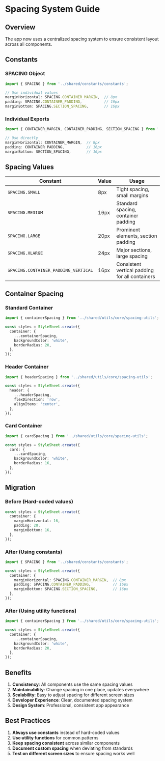 # Spacing System Guide

## Overview
The app now uses a centralized spacing system to ensure consistent layout across all components.

## Constants

### SPACING Object
```typescript
import { SPACING } from '../shared/constants/constants';

// Use individual values
marginHorizontal: SPACING.CONTAINER_MARGIN,  // 8px
padding: SPACING.CONTAINER_PADDING,          // 16px
marginBottom: SPACING.SECTION_SPACING,       // 16px
```

### Individual Exports
```typescript
import { CONTAINER_MARGIN, CONTAINER_PADDING, SECTION_SPACING } from '../shared/constants/constants';

// Use directly
marginHorizontal: CONTAINER_MARGIN,  // 8px
padding: CONTAINER_PADDING,          // 16px
marginBottom: SECTION_SPACING,       // 16px
```

## Spacing Values

| Constant | Value | Usage |
|----------|-------|-------|
| `SPACING.SMALL` | 8px | Tight spacing, small margins |
| `SPACING.MEDIUM` | 16px | Standard spacing, container padding |
| `SPACING.LARGE` | 20px | Prominent elements, section padding |
| `SPACING.XLARGE` | 24px | Major sections, large spacing |
| `SPACING.CONTAINER_PADDING_VERTICAL` | 16px | Consistent vertical padding for all containers |

## Container Spacing

### Standard Container
```typescript
import { containerSpacing } from '../shared/utils/core/spacing-utils';

const styles = StyleSheet.create({
  container: {
    ...containerSpacing,
    backgroundColor: 'white',
    borderRadius: 20,
  },
});
```

### Header Container
```typescript
import { headerSpacing } from '../shared/utils/core/spacing-utils';

const styles = StyleSheet.create({
  header: {
    ...headerSpacing,
    flexDirection: 'row',
    alignItems: 'center',
  },
});
```

### Card Container
```typescript
import { cardSpacing } from '../shared/utils/core/spacing-utils';

const styles = StyleSheet.create({
  card: {
    ...cardSpacing,
    backgroundColor: 'white',
    borderRadius: 16,
  },
});
```

## Migration

### Before (Hard-coded values)
```typescript
const styles = StyleSheet.create({
  container: {
    marginHorizontal: 16,
    padding: 20,
    marginBottom: 16,
  },
});
```

### After (Using constants)
```typescript
import { SPACING } from '../shared/constants/constants';

const styles = StyleSheet.create({
  container: {
    marginHorizontal: SPACING.CONTAINER_MARGIN,  // 8px
    padding: SPACING.CONTAINER_PADDING,          // 16px
    marginBottom: SPACING.SECTION_SPACING,       // 16px
  },
});
```

### After (Using utility functions)
```typescript
import { containerSpacing } from '../shared/utils/core/spacing-utils';

const styles = StyleSheet.create({
  container: {
    ...containerSpacing,
    backgroundColor: 'white',
    borderRadius: 20,
  },
});
```

## Benefits

1. **Consistency**: All components use the same spacing values
2. **Maintainability**: Change spacing in one place, updates everywhere
3. **Scalability**: Easy to adjust spacing for different screen sizes
4. **Developer Experience**: Clear, documented spacing system
5. **Design System**: Professional, consistent app appearance

## Best Practices

1. **Always use constants** instead of hard-coded values
2. **Use utility functions** for common patterns
3. **Keep spacing consistent** across similar components
4. **Document custom spacing** when deviating from standards
5. **Test on different screen sizes** to ensure spacing works well
